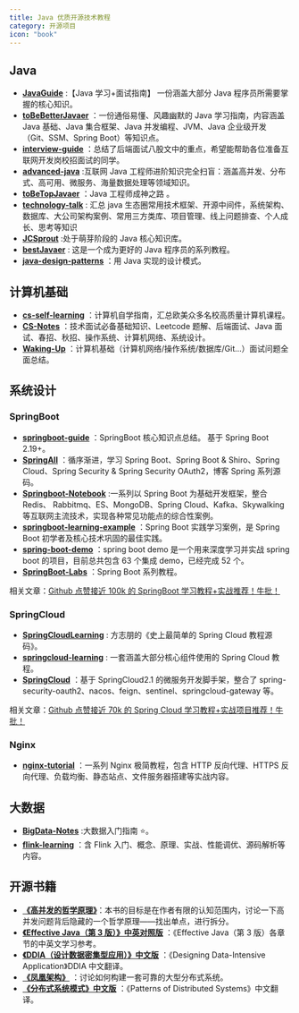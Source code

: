 ```yaml
---
title: Java 优质开源技术教程
category: 开源项目
icon: "book"
---
```


## Java

- **[JavaGuide](https://github.com/Snailclimb/JavaGuide "JavaGuide")** :【Java 学习+面试指南】 一份涵盖大部分 Java 程序员所需要掌握的核心知识。
- **[toBeBetterJavaer](https://github.com/itwanger/toBeBetterJavaer)** ：一份通俗易懂、风趣幽默的 Java 学习指南，内容涵盖 Java 基础、Java 集合框架、Java 并发编程、JVM、Java 企业级开发（Git、SSM、Spring Boot）等知识点。
- **[interview-guide](https://github.com/csguide-dabai/interview-guide)** ：总结了后端面试八股文中的重点，希望能帮助各位准备互联网开发岗校招面试的同学。
- **[advanced-java](https://github.com/doocs/advanced-java "advanced-java")** :互联网 Java 工程师进阶知识完全扫盲：涵盖高并发、分布式、高可用、微服务、海量数据处理等领域知识。
- **[toBeTopJavaer](https://github.com/hollischuang/toBeTopJavaer "toBeTopJavaer")** ：Java 工程师成神之路 。
- **[technology-talk](https://github.com/aalansehaiyang/technology-talk)** : 汇总 java 生态圈常用技术框架、开源中间件，系统架构、数据库、大公司架构案例、常用三方类库、项目管理、线上问题排查、个人成长、思考等知识
- **[JCSprout](https://github.com/crossoverJie/JCSprout "JCSprout")** :处于萌芽阶段的 Java 核心知识库。
- **[bestJavaer](https://github.com/crisxuan/bestJavaer)** : 这是一个成为更好的 Java 程序员的系列教程。
- **[java-design-patterns](https://github.com/iluwatar/java-design-patterns "java-design-patterns")** ：用 Java 实现的设计模式。

## 计算机基础

- **[cs-self-learning](https://github.com/PKUFlyingPig/cs-self-learning)** ：计算机自学指南，汇总欧美众多名校高质量计算机课程。
- **[CS-Notes](https://github.com/CyC2018/CS-Notes "CS-Notes")** ：技术面试必备基础知识、Leetcode 题解、后端面试、Java 面试、春招、秋招、操作系统、计算机网络、系统设计。
- **[Waking-Up](https://github.com/wolverinn/Waking-Up)** ：计算机基础（计算机网络/操作系统/数据库/Git...）面试问题全面总结。

## 系统设计

### SpringBoot

- **[springboot-guide](https://github.com/Snailclimb/springboot-guide)** ：SpringBoot 核心知识点总结。 基于 Spring Boot 2.19+。
- **[SpringAll](https://github.com/wuyouzhuguli/SpringAll "SpringAll")** ：循序渐进，学习 Spring Boot、Spring Boot & Shiro、Spring Cloud、Spring Security & Spring Security OAuth2，博客 Spring 系列源码。
- **[Springboot-Notebook](https://github.com/chengxy-nds/Springboot-Notebook)** :一系列以 Spring Boot 为基础开发框架，整合 Redis、 Rabbitmq、ES、MongoDB、Spring Cloud、Kafka、Skywalking 等互联网主流技术，实现各种常见功能点的综合性案例。
- **[springboot-learning-example](https://github.com/JeffLi1993/springboot-learning-example "springboot-learning-example")** ：Spring Boot 实践学习案例，是 Spring Boot 初学者及核心技术巩固的最佳实践。
- **[spring-boot-demo](https://github.com/xkcoding/spring-boot-demo "spring-boot-demo")** ：spring boot demo 是一个用来深度学习并实战 spring boot 的项目，目前总共包含 63 个集成 demo，已经完成 52 个。
- **[SpringBoot-Labs](https://github.com/YunaiV/SpringBoot-Labs)** ：Spring Boot 系列教程。

相关文章：[Github 点赞接近 100k 的 SpringBoot 学习教程+实战推荐！牛批！](https://mp.weixin.qq.com/s?__biz=Mzg2OTA0Njk0OA==&mid=2247488298&idx=3&sn=0a8fd88ec5a050de131c2a3305482ac4&chksm=cea25ce1f9d5d5f7f53a0237d27489326bce4546353b038085c03b086d91ef396bf824d3a155&token=496868067&lang=zh_CN#rd)

### SpringCloud

- **[SpringCloudLearning](https://github.com/forezp/SpringCloudLearning "SpringCloudLearning")** : 方志朋的《史上最简单的 Spring Cloud 教程源码》。
- **[springcloud-learning](https://github.com/macrozheng/springcloud-learning)** : 一套涵盖大部分核心组件使用的 Spring Cloud 教程。
- **[SpringCloud](https://github.com/zhoutaoo/SpringCloud "SpringCloud")** ：基于 SpringCloud2.1 的微服务开发脚手架，整合了 spring-security-oauth2、nacos、feign、sentinel、springcloud-gateway 等。

相关文章：[Github 点赞接近 70k 的 Spring Cloud 学习教程+实战项目推荐！牛批！](https://mp.weixin.qq.com/s?__biz=Mzg2OTA0Njk0OA==&mid=2247488377&idx=1&sn=0fb33ef330159db5a9c8bc0f029cd739&chksm=cea25cb2f9d5d5a4c7bacc9dcfc90ed86e89f4262e32b40c7aa47af84c747cb6c0429f753e1d&token=496868067&lang=zh_CN#rd)

### Nginx

- **[nginx-tutorial](https://github.com/dunwu/nginx-tutorial)** ：一系列 Nginx 极简教程，包含 HTTP 反向代理、HTTPS 反向代理、负载均衡、静态站点、文件服务器搭建等实战内容。

## 大数据

- **[BigData-Notes](https://github.com/heibaiying/BigData-Notes "BigData-Notes")** :大数据入门指南 ⭐️。
- **[flink-learning](https://github.com/zhisheng17/flink-learning "flink-learning")** ：含 Flink 入门、概念、原理、实战、性能调优、源码解析等内容。

## 开源书籍

- **[《高并发的哲学原理》](https://github.com/johnlui/PPHC)**：本书的目标是在作者有限的认知范围内，讨论一下高并发问题背后隐藏的一个哲学原理——找出单点，进行拆分。
- **[《Effective Java（第 3 版）》中英对照版](https://github.com/clxering/Effective-Java-3rd-edition-Chinese-English-bilingual)** ：《Effective Java（第 3 版）各章节的中英文学习参考。
- **[《DDIA（设计数据密集型应用）》中文版](https://github.com/Vonng/ddia)** ：《Designing Data-Intensive Application》DDIA 中文翻译。
- **[《凤凰架构》](https://github.com/fenixsoft/awesome-fenix)** ：讨论如何构建一套可靠的大型分布式系统。
- **[《分布式系统模式》中文版](https://github.com/dreamhead/patterns-of-distributed-systems)** ：《Patterns of Distributed Systems》中文翻译。
